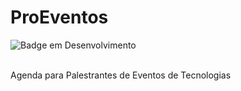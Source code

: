# ProEventos

![Badge em Desenvolvimento](https://img.shields.io/static/v1?label=STATUS&message=Em&nbsp;Desenvolvimento&color=orange&style=for-the-badge)
<br><br>

Agenda para Palestrantes de Eventos de Tecnologias
